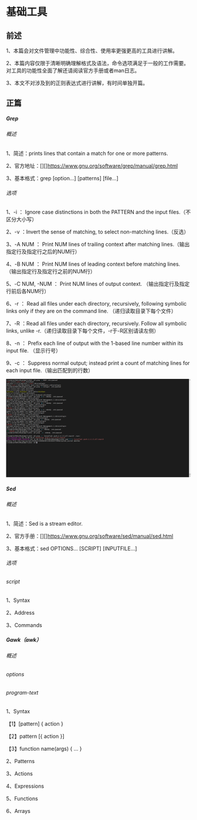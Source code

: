 # 基础工具

## 前述

1、本篇会对文件管理中功能性、综合性、使用率更强更高的工具进行讲解。

2、本篇内容仅限于清晰明确理解格式及语法，命令选项满足于一般的工作需要。对工具的功能性全面了解还请阅读官方手册或者man日志。

3、本文不对涉及到的正则表达式进行讲解，有时间单独开篇。



## 正篇

##### Grep

###### 概述

1、简述：prints lines that contain a match for one or more patterns.

2、官方地址：[][]https://www.gnu.org/software/grep/manual/grep.html

3、基本格式：grep [option...] [patterns] [file...]

###### 选项

1、-i ：  Ignore case distinctions in both the PATTERN and the input files.（不区分大小写）

2、-v ：Invert the sense of matching, to select non-matching lines.（反选）

3、-A NUM ： Print NUM lines of trailing context after matching lines.（输出指定行及指定行之后的NUM行）

4、-B NUM ： Print NUM lines of leading context before matching lines. （输出指定行及指定行之前的NUM行）

5、-C NUM, -NUM ： Print  NUM  lines  of  output context. （输出指定行及指定行前后各NUM行）

6、-r ： Read all files under each directory, recursively, following symbolic links only if they are on the command line. （递归读取目录下每个文件） 

7、-R ：Read all files under each directory, recursively.  Follow all symbolic links, unlike -r.（递归读取目录下每个文件，-r于-R区别请读左侧）

8、-n ： Prefix each line of output with the 1-based line number within its input file. （显示行号）

9、-c ： Suppress normal output; instead print a count of matching lines for each input file.（输出匹配到的行数）

![grep选项](grep选项.png)

##### Sed

###### 概述

1、简述：Sed is a stream editor. 

2、官方手册：[][]https://www.gnu.org/software/sed/manual/sed.html

3、基本格式：sed OPTIONS... [SCRIPT] [INPUTFILE...]

###### 选项

###### script

1、Syntax

2、Address

3、Commands

##### Gawk（awk）

###### 概述

###### options

###### program-text

1、Syntax

【1】[pattern]  { action }

【2】pattern  [{ action }]

【3】function name(args) { … }

2、Patterns

3、Actions

4、Expressions

5、Functions

6、Arrays





